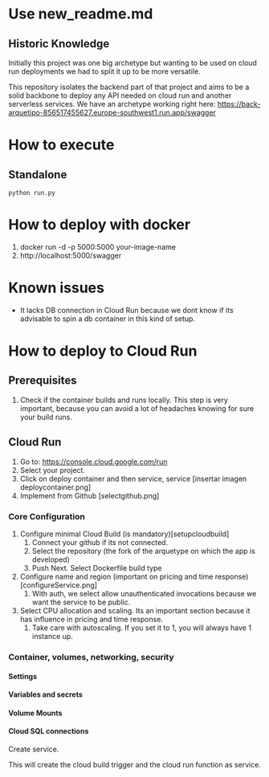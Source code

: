 # Use new_readme.md

## Historic Knowledge
Initially this project was one big archetype but wanting to be used on cloud run deployments we had to split it up to be more versatile.

This repository isolates the backend part of that project and aims to be a solid backbone to deploy any API needed on cloud run and another serverless services. We have an archetype working right here:
https://back-arquetipo-856517455627.europe-southwest1.run.app/swagger

# How to execute

## Standalone
    python run.py

# How to deploy with docker
1. docker run -d -p 5000:5000 your-image-name
2. http://localhost:5000/swagger

# Known issues
- It lacks DB connection in Cloud Run because we dont know if its advisable to spin a db container in this kind of setup.

# How to deploy to Cloud Run

## Prerequisites
1. Check if the container builds and runs locally. This step is very important, because you can avoid a lot of headaches knowing for sure your build runs.

## Cloud Run

1. Go to: https://console.cloud.google.com/run
1. Select your project.
1. Click on deploy container and then service, service [insertar imagen deploycontainer.png]
1. Implement from Github [selectgithub.png]

### Core Configuration
1. Configure minimal Cloud Build (is mandatory)[setupcloudbuild]
    1. Connect your github if its not connected.
    1. Select the repository (the fork of the arquetype on which the app is developed)
    1. Push Next. Select Dockerfile build type
1. Configure name and region (important on pricing and time response)[configureService.png]
    1. With auth, we select allow unauthenticated invocations because we want the service to be public.
1. Select CPU allocation and scaling. Its an important section because it has influence in pricing and time response.
    1. Take care with autoscaling. If you set it to 1, you will always have 1 instance up.

### Container, volumes, networking, security

#### Settings

#### Variables and secrets

#### Volume Mounts

#### Cloud SQL connections

Create service.

This will create the cloud build trigger and the cloud run function as service.